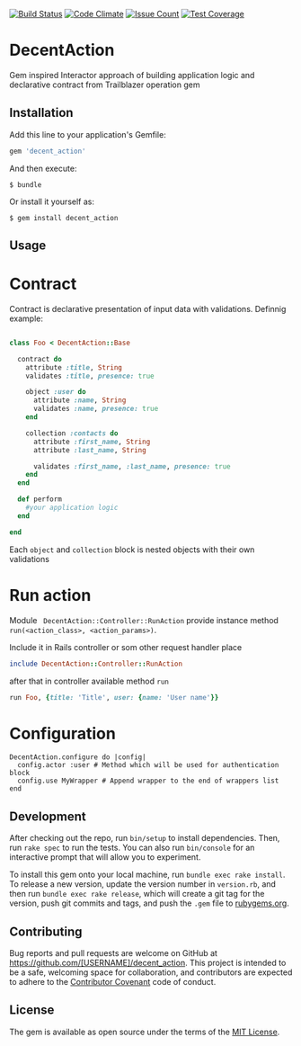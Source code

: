 [![Build Status](https://travis-ci.org/chubarovNick/decent_action.svg?branch=master)](https://travis-ci.org/chubarovNick/decent_action)
[![Code Climate](https://codeclimate.com/github/chubarovNick/decent_action/badges/gpa.svg)](https://codeclimate.com/github/chubarovNick/decent_action)
[![Issue Count](https://codeclimate.com/github/chubarovNick/decent_action/badges/issue_count.svg)](https://codeclimate.com/github/chubarovNick/decent_action)
[![Test Coverage](https://codeclimate.com/github/chubarovNick/decent_action/badges/coverage.svg)](https://codeclimate.com/github/chubarovNick/decent_action/coverage)

# DecentAction

Gem inspired Interactor approach of building application logic and declarative contract from Trailblazer operation gem

## Installation

Add this line to your application's Gemfile:

```ruby
gem 'decent_action'
```

And then execute:

    $ bundle

Or install it yourself as:

    $ gem install decent_action

## Usage

# Contract

Contract is declarative presentation of input data with validations. Definnig example:

```ruby

class Foo < DecentAction::Base

  contract do
    attribute :title, String
    validates :title, presence: true

    object :user do
      attribute :name, String
      validates :name, presence: true
    end

    collection :contacts do
      attribute :first_name, String
      attribute :last_name, String

      validates :first_name, :last_name, presence: true
    end
  end

  def perform
    #your application logic
  end

end
```
Each `object` and `collection` block is nested objects with their own validations

# Run action

Module ` DecentAction::Controller::RunAction` provide instance method `run(<action_class>, <action_params>)`.

Include it in Rails controller or som other request handler place

```ruby
include DecentAction::Controller::RunAction
```

after that in controller available method `run`

```ruby
run Foo, {title: 'Title', user: {name: 'User name'}}
```

# Configuration

```
DecentAction.configure do |config|
  config.actor :user # Method which will be used for authentication block
  config.use MyWrapper # Append wrapper to the end of wrappers list
end
```

## Development

After checking out the repo, run `bin/setup` to install dependencies. Then, run `rake spec` to run the tests. You can also run `bin/console` for an interactive prompt that will allow you to experiment.

To install this gem onto your local machine, run `bundle exec rake install`. To release a new version, update the version number in `version.rb`, and then run `bundle exec rake release`, which will create a git tag for the version, push git commits and tags, and push the `.gem` file to [rubygems.org](https://rubygems.org).

## Contributing

Bug reports and pull requests are welcome on GitHub at https://github.com/[USERNAME]/decent_action. This project is intended to be a safe, welcoming space for collaboration, and contributors are expected to adhere to the [Contributor Covenant](http://contributor-covenant.org) code of conduct.


## License

The gem is available as open source under the terms of the [MIT License](http://opensource.org/licenses/MIT).

